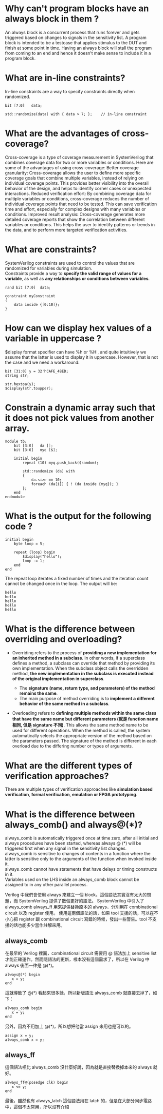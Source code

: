 # Why can't program blocks have an always block in them ?
An always block is a concurrent process that runs forever and gets triggered based on changes to signals in the sensitivity list. A program block is intended to be a testcase that applies stimulus to the DUT and finish at some point in time. Having an always block will stall the program from coming to an end and hence it doesn't make sense to include it in a program block.

# What are in-line constraints?
In-line constraints are a way to specify constraints directly when randomized.
```
bit [7:0] 	data;

std::randomize(data) with { data > 7; }; 	// in-line constraint
```

# What are the advantages of cross-coverage?
Cross-coverage is a type of coverage measurement in SystemVerilog that combines coverage data for two or more variables or conditions. Here are some of the advantages of using cross-coverage:
Better coverage granularity: Cross-coverage allows the user to define more specific coverage goals that combine multiple variables, instead of relying on individual coverage points. This provides better visibility into the overall behavior of the design, and helps to identify corner cases or unexpected interactions.
Reduced verification effort: By combining coverage data for multiple variables or conditions, cross-coverage reduces the number of individual coverage points that need to be tested. This can save verification time and effort, especially for complex designs with many variables or conditions.
Improved result analysis: Cross-coverage generates more detailed coverage reports that show the correlation between different variables or conditions. This helps the user to identify patterns or trends in the data, and to perform more targeted verification activities.

# What are constraints?
SystemVerilog constraints are used to control the values that are randomized for variables during simulation.  
Constraints provide a way to **specify the valid range of values for a variable**, as well as **any relationships or conditions between variables**.  
```
rand bit [7:0]  data;

constraint myConstraint
{
	data inside {[0:10]};
}
```

# How can we display hex values of a variable in uppercase ?
$display format specifier can have %h or %H , and quite intuitively we assume that the latter is used to display it in uppercase. However, that is not the case and we need a workaround.
```
bit [31:0] y = 32'hCAFE_4BED;
string str;

str.hextoa(y);
$display(str.toupper);
```

# Constrain a dynamic array such that it does not pick values from another array.
```
module tb;
	bit [3:0] 	da [];
	bit [3:0] 	myq [$];

	initial begin
		repeat (10) myq.push_back($random);

		std::randomize (da) with
		{
			da.size == 10;
			foreach (da[i]) { ! (da inside {myq}); }
		};
	end
endmodule
```

# What is the output for the following code ?
```
initial begin
	byte loop = 5;

	repeat (loop) begin
		$display("hello");
		loop -= 1;
	end
end
```
The repeat loop iterates a fixed number of times and the iteration count cannot be changed once in the loop. The output will be:
```
hello
hello
hello
hello
hello
```

# What is the difference between overriding and overloading?
* Overriding refers to the process of **providing a new implementation for an inherited method in a subclass**. In other words, if a superclass defines a method, a subclass can override that method by providing its own implementation. When the subclass object calls the overridden method, **the new implementation in the subclass is executed instead of the original implementation in superclass**.
  * The **signature (name, return type, and parameters) of the method remains the same**.
  * The main purpose of method overriding is to **implement a different behavior of the same method in a subclass**.

* Overloading refers to **defining multiple methods within the same class that have the same name but different parameters (就是 function name 相同, 但是 signature 不同)**. This allows the same method name to be used for different operations. When the method is called, the system automatically selects the appropriate version of the method based on the parameters passed. The signature of the method is different in each overload due to the differing number or types of arguments.

# What are the different types of verification approaches?
There are multiple types of verification approaches like **simulation based verification**, **formal verification**, **emulation or FPGA prototyping**.

# What is the difference between always_comb() and always@(*)?
always_comb is automatically triggered once at time zero, after all initial and always procedures have been started, whereas always @ (*) will be triggered first when any signal in the sensitivity list changes.  
always_comb is sensitive to changes of contents in a function where the latter is sensitive only to the arguments of the function when invoked inside it.  
always_comb cannot have statements that have delays or timing constructs in it.  
Variables used on the LHS inside an always_comb block cannot be assigned to in any other parallel process.

Verilog 中我們會使用 always 來建立一個 block。這個語法其實沒有太大的問題，而 SystemVerilog 提供了數個更好的語法。
SystemVerilog 中引入了 always_comb always_ff 用來提供替換原本的 always，分別用在 combinational circuit 以及 register 使用。
使用這兩個語法的話，如果 tool 支援的話，可以在不小心把 register 跟 combinational circuit 寫錯的時候，發出一些警告。tool 不支援的話也能多少當作註解來用。

## always_comb
在最早的 Verilog 裡面，combinational circuit 需要用 @ 語法加上 sensitive list 才能正確運作。然而隨語法的更新，根本沒有這個需求了，所以在 Verilog 中 always 後面一律是 @(*)。
```
always@(*) begin
   x = y;
end
```
這就導致了 @(*) 看起來很多餘，所以新版語法 always_comb 就直接去掉了，如下：
```
always_comb begin
   x = y;
end
```
另外，因為不用加上 @(*)，所以想把他當 assign 來用也是可以的。
```
assign x = y;
always_comb x = y;
```
## always_ff
這個語法相比 always_comb 沒什麼好說，因為就是直接替換掉本來的 always 就好。
```
always_ff@(posedge clk) begin
   x <= y;
end
```
最後，雖然也有 always_latch 這個語法用在 latch 的，但是在大部分同步電路中，這個不太常用，所以沒有介紹
